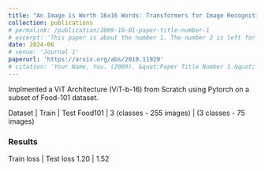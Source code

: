 ```yaml
---
title: "An Image is Worth 16x16 Words: Transformers for Image Recognition at Scale"
collection: publications
# permalink: /publication/2009-10-01-paper-title-number-1
# excerpt: 'This paper is about the number 1. The number 2 is left for future work.'
date: 2024-06
# venue: 'Journal 1'
paperurl: 'https://arxiv.org/abs/2010.11929'
# citation: 'Your Name, You. (2009). &quot;Paper Title Number 1.&quot; <i>Journal 1</i>. 1(1).'
---
```


Implmented a ViT Architecture (ViT-b-16) from Scratch using Pytorch on a subset of Food-101 dataset.

Dataset | Train | Test
Food101 | 3 (classes - 255 images) | (3 classes - 75 images) 

### Results
Train loss | Test loss
1.20 | 1.52

